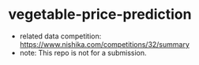 # vegetable-price-prediction
- related data competition: https://www.nishika.com/competitions/32/summary
- note: This repo is not for a submission.
